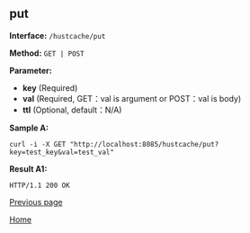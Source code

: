 ## put ##

**Interface:** `/hustcache/put`

**Method:** `GET | POST`

**Parameter:** 

*  **key** (Required)  
*  **val** (Required, GET：val is argument or POST：val is body)  
*  **ttl** (Optional, default：N/A)

**Sample A:**

    curl -i -X GET "http://localhost:8085/hustcache/put?key=test_key&val=test_val"

**Result A1:**

	HTTP/1.1 200 OK
	
[Previous page](../hustdb.md)

[Home](../../../index.md)